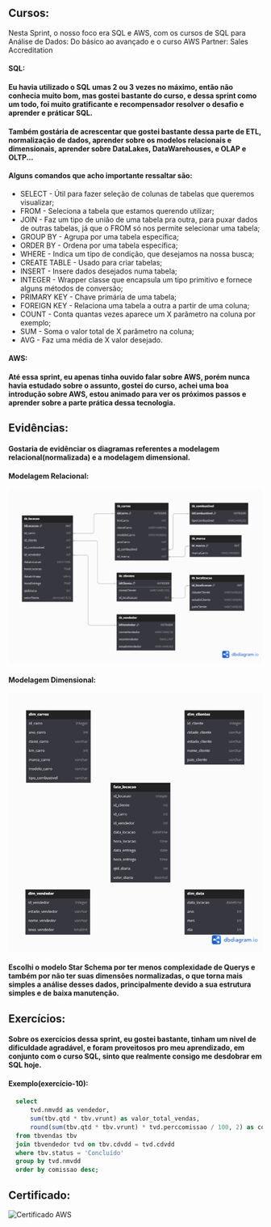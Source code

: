 ## Cursos:

Nesta Sprint, o nosso foco era SQL e AWS, com os cursos de SQL para Análise de Dados: Do básico ao avançado e o curso AWS Partner: Sales Accreditation

#### SQL:
#### Eu havia utilizado o SQL umas 2 ou 3 vezes no máximo, então não conhecia muito bom, mas gostei bastante do curso, e dessa sprint como um todo, foi muito gratificante e recompensador resolver o desafio e aprender e práticar SQL.
#### Também gostária de acrescentar que gostei bastante dessa parte de ETL, normalização de dados, aprender sobre os modelos relacionais e dimensionais, aprender sobre DataLakes, DataWarehouses, e OLAP e OLTP...

#### Alguns comandos que acho importante ressaltar são:
* SELECT - Útil para fazer seleção de colunas de tabelas que queremos visualizar;
* FROM - Seleciona a tabela que estamos querendo utilizar;
* JOIN - Faz um tipo de união de uma tabela pra outra, para puxar dados de outras tabelas, já que o FROM só nos permite selecionar uma tabela;
* GROUP BY - Agrupa por uma tabela específica; 
* ORDER BY - Ordena por uma tabela específica;
* WHERE - Indica um tipo de condição, que desejamos na nossa busca;
* CREATE TABLE - Usado para criar tabelas;
* INSERT - Insere dados desejados numa tabela;
* INTEGER -  Wrapper classe que encapsula um tipo primitivo e fornece alguns métodos de conversão;
* PRIMARY KEY - Chave primária de uma tabela;
* FOREIGN KEY - Relaciona uma tabela a outra a partir de uma coluna;
* COUNT - Conta quantas vezes aparece um X parâmetro na coluna por exemplo;
* SUM - Soma o valor total de X parâmetro na coluna;
* AVG - Faz uma média de X valor desejado. 

#### AWS:
#### Até essa sprint, eu apenas tinha ouvido falar sobre AWS, porém nunca havia estudado sobre o assunto, gostei do curso, achei uma boa introdução sobre AWS, estou animado para ver os próximos passos e aprender sobre a parte prática dessa tecnologia.

## Evidências:
#### Gostaria de evidênciar os diagramas referentes a modelagem relacional(normalizada) e a modelagem dimensional.
#### Modelagem Relacional:

![Modelagem Relacional](https://github.com/GilbertoCNetto/GilbertoCNetto-PB_Compass/blob/main/Sprint%2002/Evidencias/Diagrama_modelagem_relacional.png)

#### Modelagem Dimensional:

![Diagrama Modelagem Dimensional](https://github.com/GilbertoCNetto/GilbertoCNetto-PB_Compass/blob/main/Sprint%2002/Evidencias/Diagrama_modelo_dimensional_star_schema.png)

#### Escolhi o modelo Star Schema por ter menos complexidade de Querys e também por não ter suas dimensões normalizadas, o que torna mais simples a análise desses dados, principalmente devido a sua estrutura simples e de baixa manutenção.

## Exercícios:
#### Sobre os exercícios dessa sprint, eu gostei bastante, tinham um nivel de dificuldade agradável, e foram proveitosos pro meu aprendizado, em conjunto com o curso SQL, sinto que realmente consigo me desdobrar em SQL hoje.
#### Exemplo(exercício-10):
``` SQL
  select
      tvd.nmvdd as vendedor, 
      sum(tbv.qtd * tbv.vrunt) as valor_total_vendas, 
      round(sum(tbv.qtd * tbv.vrunt) * tvd.perccomissao / 100, 2) as comissao
  from tbvendas tbv
  join tbvendedor tvd on tbv.cdvdd = tvd.cdvdd
  where tbv.status = 'Concluído'
  group by tvd.nmvdd
  order by comissao desc;
```

## Certificado:
![Certificado AWS](https://github.com/user-attachments/assets/e2753ea5-e5ed-4d33-8545-038078110130)

